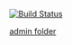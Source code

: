 [![Build Status](https://travis-ci.org/JohnL3/ecommerce.svg?branch=master)](https://travis-ci.org/JohnL3/ecommerce)

[admin folder](./accounts/admin.py)
